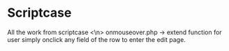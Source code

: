 # Scriptcase
All the work from scriptcase <\n>
onmouseover.php -> extend function for user simply onclick any field of the row to enter the edit page.
